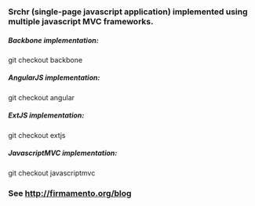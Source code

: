 ### Srchr (single-page javascript application) implemented using multiple javascript MVC frameworks.

##### Backbone implementation:
git checkout backbone

##### AngularJS implementation:
git checkout angular

##### ExtJS implementation:
git checkout extjs

##### JavascriptMVC implementation:
git checkout javascriptmvc

### See http://firmamento.org/blog 
